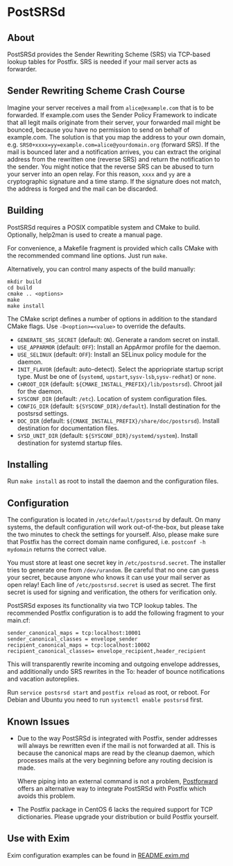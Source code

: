 PostSRSd
========

About
-----

PostSRSd provides the Sender Rewriting Scheme (SRS) via TCP-based
lookup tables for Postfix. SRS is needed if your mail server acts
as forwarder.


Sender Rewriting Scheme Crash Course
------------------------------------
Imagine your server receives a mail from `alice@example.com`
that is to be forwarded. If example.com uses the Sender Policy Framework
to indicate that all legit mails originate from their server, your
forwarded mail might be bounced, because you have no permission to send
on behalf of example.com. The solution is that you map the address to
your own domain, e.g.
`SRS0+xxxx=yy=example.com=alice@yourdomain.org` (forward SRS). If the
mail is bounced later and a notification arrives, you can extract the
original address from the rewritten one (reverse SRS) and return the
notification to the sender. You might notice that the reverse SRS can
be abused to turn your server into an open relay. For this reason, `xxxx`
and `yy` are a cryptographic signature and a time stamp. If the signature
does not match, the address is forged and the mail can be discarded.

Building
--------

PostSRSd requires a POSIX compatible system and CMake to build.
Optionally, help2man is used to create a manual page.

For convenience, a Makefile fragment is provided which calls CMake with
the recommended command line options. Just run `make`.

Alternatively, you can control many aspects of the build manually:

    mkdir build
    cd build
    cmake .. <options>
    make
    make install

The CMake script defines a number of options in addition to the
standard CMake flags. Use `-D<option>=<value>` to override the defaults.

*   `GENERATE_SRS_SECRET` (default: `ON`). Generate a random secret on install.
*   `USE_APPARMOR` (default: `OFF`): Install an AppArmor profile for the daemon.
*   `USE_SELINUX` (default: `OFF`): Install an SELinux policy module for
    the daemon.
*   `INIT_FLAVOR` (default: auto-detect). Select the appriopriate startup
    script type. Must be one of (`systemd`, `upstart`,`sysv-lsb`,`sysv-redhat`)
    or `none`.
*   `CHROOT_DIR` (default: `${CMAKE_INSTALL_PREFIX}/lib/postsrsd`). Chroot jail
    for the daemon.
*   `SYSCONF_DIR` (default: `/etc`). Location of system configuration files.
*   `CONFIG_DIR` (default: `${SYSCONF_DIR}/default`). Install destination for
    the postsrsd settings.
*   `DOC_DIR` (default: `${CMAKE_INSTALL_PREFIX}/share/doc/postsrsd`). Install
    destination for documentation files.
*   `SYSD_UNIT_DIR` (default: `${SYSCONF_DIR}/systemd/system`). Install
    destination for systemd startup files.

Installing
----------

Run `make install` as root to install the daemon and the configuration
files.

Configuration
-------------

The configuration is located in `/etc/default/postsrsd` by default. On many
systems, the default configuration will work out-of-the-box, but please take
the two minutes to check the settings for yourself. Also, please make sure
that Postfix has the correct domain name configured, i.e.
`postconf -h mydomain` returns the correct value.

You must store at least one secret key in `/etc/postsrsd.secret`. The installer
tries to generate one from `/dev/urandom`. Be careful that no one can guess
your secret, because anyone who knows it can use your mail server as open
relay!  Each line of `/etc/postsrsd.secret` is used as secret. The first secret
is used for signing and verification, the others for verification only.

PostSRSd exposes its functionality via two TCP lookup tables. The
recommended Postfix configuration is to add the following fragment to
your main.cf:

    sender_canonical_maps = tcp:localhost:10001
    sender_canonical_classes = envelope_sender
    recipient_canonical_maps = tcp:localhost:10002
    recipient_canonical_classes= envelope_recipient,header_recipient

This will transparently rewrite incoming and outgoing envelope addresses,
and additionally undo SRS rewrites in the To: header of bounce notifications
and vacation autoreplies.

Run `service postsrsd start` and `postfix reload` as root, or reboot. For Debian and Ubuntu you need to run `systemctl enable postsrsd` first.

Known Issues
------------

- Due to the way PostSRSd is integrated with Postfix, sender addresses
  will always be rewritten even if the mail is not forwarded at all. This
  is because the canonical maps are read by the cleanup daemon, which
  processes mails at the very beginning before any routing decision is made.
  
  Where piping into an external command is not a problem,
  [Postforward](https://github.com/zoni/postforward) offers an alternative
  way to integrate PostSRSd with Postfix which avoids this problem.

- The Postfix package in CentOS 6 lacks the required support for TCP
  dictionaries. Please upgrade your distribution or build Postfix yourself.

Use with Exim
-------------

Exim configuration examples can be found in [README.exim.md](README.exim.md)
